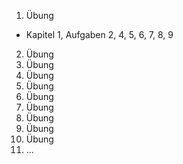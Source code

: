 1. Übung 
  * Kapitel 1, Aufgaben 2, 4, 5, 6, 7, 8, 9 
2. Übung 
3. Übung 
4. Übung 
5. Übung 
6. Übung 
7. Übung 
8. Übung 
9. Übung 
10. Übung 
11. ... 
